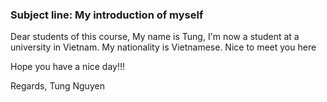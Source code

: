### Subject line: My introduction of myself

Dear students of this course,
My name is Tung, I'm now a student at a university in Vietnam. My nationality is Vietnamese.
Nice to meet you here

Hope you have a nice day!!!



Regards,
Tung Nguyen